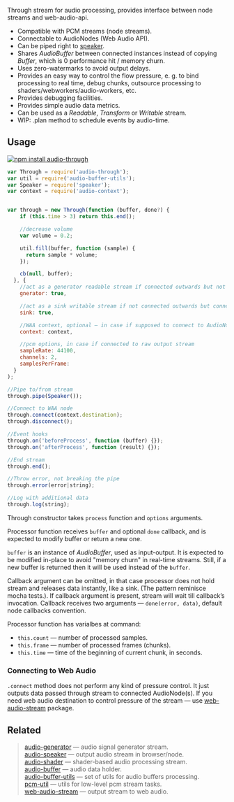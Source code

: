 Through stream for audio processing, provides interface between node streams and web-audio-api.

* Compatible with PCM streams (node streams).
* Connectable to AudioNodes (Web Audio API).
* Can be piped right to [speaker](https://npmjs.org/package/speaker).
* Shares _AudioBuffer_ between connected instances instead of copying _Buffer_, which is 0 performance hit / memory churn.
* Uses zero-watermarks to avoid output delays.
* Provides an easy way to control the flow pressure, e. g. to bind processing to real time, debug chunks, outsource processing to shaders/webworkers/audio-workers, etc.
* Provides debugging facilities.
* Provides simple audio data metrics.
* Can be used as a _Readable_, _Transform_ or _Writable_ stream.
* WIP: .plan method to schedule events by audio-time.


## Usage

[![npm install audio-through](https://nodei.co/npm/audio-through.png?mini=true)](https://npmjs.org/package/audio-through/)

```js
var Through = require('audio-through');
var util = require('audio-buffer-utils');
var Speaker = require('speaker');
var context = require('audio-context');


var through = new Through(function (buffer, done?) {
    if (this.time > 3) return this.end();

    //decrease volume
    var volume = 0.2;

    util.fill(buffer, function (sample) {
      return sample * volume;
    });

    cb(null, buffer);
  }, {
    //act as a generator readable stream if connected outwards but not connected inwards
    gnerator: true,

    //act as a sink writable stream if not connected outwards but connected inwards
    sink: true,

    //WAA context, optional — in case if supposed to connect to AudioNodes
    context: context,

    //pcm options, in case if connected to raw output stream
    sampleRate: 44100,
    channels: 2,
    samplesPerFrame:
  }
);

//Pipe to/from stream
through.pipe(Speaker());

//Connect to WAA node
through.connect(context.destination);
through.disconnect();

//Event hooks
through.on('beforeProcess', function (buffer) {});
through.on('afterProcess', function (result) {});

//End stream
through.end();

//Throw error, not breaking the pipe
through.error(error|string);

//Log with additional data
through.log(string);
```

Through constructor takes `process` function and `options` arguments.

Processor function receives `buffer` and optional `done` callback, and is expected to modify buffer or return a new one.

`buffer` is an instance of _AudioBuffer_, used as input-output. It is expected to be modified in-place to avoid "memory churn" in real-time streams. Still, if a new buffer is returned then it will be used instead of the `buffer`.

Callback argument can be omitted, in that case processor does not hold stream and releases data instantly, like a sink. (The pattern reminisce mocha tests.). If callback argument is present, stream will wait till callback’s invocation.
Callback receives two arguments — `done(error, data)`, default node callbacks convention.

Processor function has varialbes at command:

* `this.count` — number of processed samples.
* `this.frame` — number of processed frames (chunks).
* `this.time` — time of the beginning of current chunk, in seconds.

### Connecting to Web Audio

`.connect` method does not perform any kind of pressure control. It just outputs data passed through stream to connected AudioNode(s). If you need web audio destination to control pressure of the stream — use [web-audio-stream](https://github.com/audio-lab/web-audio-stream) package.

## Related

> [audio-generator](https://github.com/audio-lab/audio-generator) — audio signal generator stream.<br/>
> [audio-speaker](https://github.com/audio-lab/audio-speaker) — output audio stream in browser/node.<br/>
> [audio-shader](https://github.com/audio-lab/audio-shader) — shader-based audio processing stream.<br/>
> [audio-buffer](https://github.com/audio-lab/buffer) — audio data holder.<br/>
> [audio-buffer-utils](https://npmjs.org/package/audio-buffer-utils) — set of utils for audio buffers processing.<br/>
> [pcm-util](https://npmjs.org/package/pcm-util) — utils for low-level pcm stream tasks.<br/>
> [web-audio-stream](https://github.com/audio-lab/web-audio-stream) — output stream to web audio.</br>